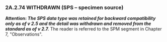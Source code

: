 ### 2A.2.74 WITHDRAWN (SPS – specimen source)

**Attention: _The SPS data type was retained for backward compatibility only as of v 2.5 and the detail was withdrawn and removed from the standard as of v 2.7._** The reader is referred to the SPM segment in Chapter 7, "Observations".

